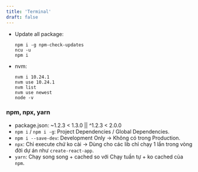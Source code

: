 ```yaml
---
title: 'Terminal'
draft: false
---
```


- Update all package:

  ```shell
  npm i -g npm-check-updates
  ncu -u
  npm i
  ```

- nvm:
  ```shell
  nvm i 10.24.1
  nvm use 10.24.1
  nvm list
  nvm use newest
  node -v
  ```

### npm, npx, yarn

- package.json: ~1.2.3 < 1.3.0 || ^1.2.3 < 2.0.0
- `npm i` / `npm i -g`: Project Dependencies / Global Dependencies.
- `npm i --save-dev`: Development Only -> Không có trong Production.
- `npx`: Chỉ execute chứ ko cài -> Dùng cho các lib chỉ chạy 1 lần trong vòng đời dự án như `create-react-app`.
- `yarn`: Chạy song song + cached so với Chạy tuần tự + ko cached của `npm`.
